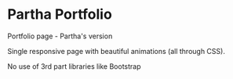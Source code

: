 # Partha Portfolio
Portfolio page - Partha's version

Single responsive page with beautiful animations (all through CSS).

No use of 3rd part libraries like Bootstrap
